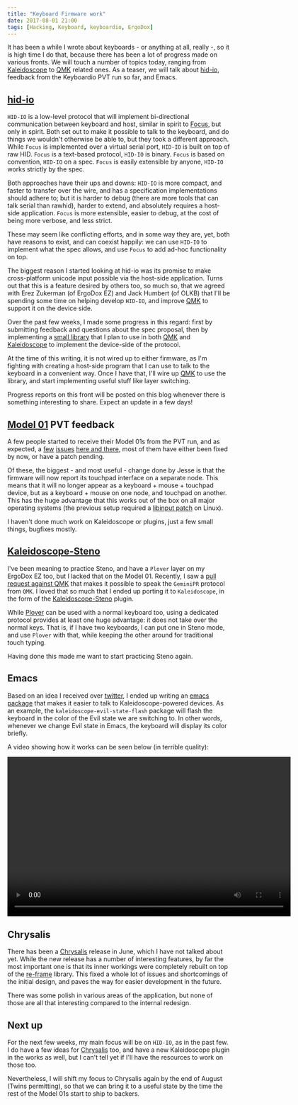 ```yaml
---
title: "Keyboard Firmware work"
date: 2017-08-01 21:00
tags: [Hacking, Keyboard, keyboardio, ErgoDox]
---
```


It has been a while I wrote about keyboards - or anything at all, really -, so
it is high time I do that, because there has been a lot of progress made on
various fronts. We will touch a number of topics today, ranging
from [Kaleidoscope][kaleidoscope] to [QMK][qmk] related ones. As a teaser, we
will talk about [hid-io][hid-io], feedback from the Keyboardio PVT run so far,
and Emacs.

 [kaleidoscope]: https://github.com/keyboardio/Kaleidoscope
 [qmk]: https://github.com/qmk/qmk_firmware
 [hid-io]: https://github.com/hid-io/hid-io

<!-- more -->

## [hid-io][hid-io]

 [kaleidoscope]: https://github.com/keyboardio/Kaleidoscope
 [qmk]: https://github.com/qmk/qmk_firmware
 [hid-io]: https://github.com/hid-io/hid-io

`HID-IO` is a low-level protocol that will implement bi-directional
communication between keyboard and host, similar in spirit
to [Focus][kaleidoscope:focus], but only in spirit. Both set out to make it
possible to talk to the keyboard, and do things we wouldn't otherwise be able
to, but they took a different approach. While `Focus` is implemented over a
virtual serial port, `HID-IO` is built on top of raw HID. `Focus` is a
text-based protocol, `HID-IO` is binary. `Focus` is based on convention,
`HID-IO` on a spec. `Focus` is easily extensible by anyone, `HID-IO` works
strictly by the spec.

 [kaleidoscope:focus]: https://github.com/keyboardio/Kaleidoscope-Focus

Both approaches have their ups and downs: `HID-IO` is more compact, and faster
to transfer over the wire, and has a specification implementations should adhere
to; but it is harder to debug (there are more tools that can talk serial than
rawhid), harder to extend, and absolutely requires a host-side application.
`Focus` is more extensible, easier to debug, at the cost of being more verbose,
and less strict.

These may seem like conflicting efforts, and in some way they are, yet, both
have reasons to exist, and can coexist happily: we can use `HID-IO` to implement
what the spec allows, and use `Focus` to add ad-hoc functionality on top.

The biggest reason I started looking at hid-io was its promise to make
cross-platform unicode input possible via the host-side application. Turns out
that this is a feature desired by others too, so much so, that we agreed with
Erez Zukerman (of ErgoDox EZ) and Jack Humbert (of OLKB) that I'll be spending
some time on helping develop `HID-IO`, and improve [QMK][qmk] to support it on
the device side.

Over the past few weeks, I made some progress in this regard: first by
submitting feedback and questions about the spec proposal, then by implementing
a [small library][libhid-io] that I plan to use in both [QMK][qmk]
and [Kaleidoscope][kaleidoscope] to implement the device-side of the protocol.

 [libhid-io]: https://github.com/algernon/libhid-io

At the time of this writing, it is not wired up to either firmware, as I'm
fighting with creating a host-side program that I can use to talk to the
keyboard in a convenient way. Once I have that, I'll wire up [QMK][qmk] to use
the library, and start implementing useful stuff like layer switching.

Progress reports on this front will be posted on this blog whenever there is
something interesting to share. Expect an update in a few days!

## [Model 01][model01] PVT feedback

 [model01]: https://shop.keyboard.io/

A few people started to receive their Model 01s from the PVT run, and as
expected, a [few][issues:140] [issues][issues:145] [here and there][issues:149],
most of them have either been fixed by now, or have a patch pending.

 [issues:140]: https://github.com/keyboardio/Kaleidoscope/issues/140
 [issues:145]: https://github.com/keyboardio/Kaleidoscope/issues/145
 [issues:149]: https://github.com/keyboardio/Kaleidoscope/issues/149

Of these, the biggest - and most useful - change done by Jesse is that the
firmware will now report its touchpad interface on a separate node. This means
that it will no longer appear as a keyboard + mouse + touchpad device, but as a
keyboard + mouse on one node, and touchpad on another. This has the huge
advantage that this works out of the box on all major operating systems (the
previous setup required a [libinput patch][libinput:patch] on Linux).

 [libinput:patch]: https://bugs.freedesktop.org/show_bug.cgi?id=99914

I haven't done much work on Kaleidoscope or plugins, just a few small things,
bugfixes mostly.

## [Kaleidoscope-Steno][kaleidoscope:steno]

I've been meaning to practice Steno, and have a `Plover` layer on my ErgoDox EZ
too, but I lacked that on the Model 01. Recently, I saw
a [pull request against QMK][pull:qmk:steno] that makes it possible to speak the
`GeminiPR` protocol from `QMK`. I loved that so much that I ended up porting it
to `Kaleidoscope`, in the form of the [Kaleidoscope-Steno][kaleidoscope:steno]
plugin.

 [kaleidoscope:steno]: https://github.com/keyboardio/Kaleidoscope-Steno
 [pull:qmk:steno]: https://github.com/qmk/qmk_firmware/pull/1522

While [Plover][plover] can be used with a normal keyboard too, using a dedicated
protocol provides at least one huge advantage: it does not take over the normal
keys. That is, if I have two keyboards, I can put one in Steno mode, and use
`Plover` with that, while keeping the other around for traditional touch typing.

 [plover]: http://www.openstenoproject.org/plover/

Having done this made me want to start practicing Steno again.

## Emacs

Based on an idea I received over [twitter][twitter:evil-flash], I ended up
writing an [emacs package][kaleidoscope.el] that makes it easier to talk to
Kaleidoscope-powered devices. As an example, the `kaleidoscope-evil-state-flash`
package will flash the keyboard in the color of the Evil state we are switching
to. In other words, whenever we change Evil state in Emacs, the keyboard will
display its color briefly.

 [twitter:evil-flash]: https://twitter.com/leoj3n/status/890404448815730689
 [kaleidoscope.el]: https://github.com/algernon/kaleidoscope.el

A video showing how it works can be seen below (in terrible quality):

<video controls width="640" height="360">
 <source src="/assets/asylum/images/posts/keyboard-firmware-work/2017-08-01/kaleidoscope.el-demo.webm" type="video/webm">
 <source src="/assets/asylum/images/posts/keyboard-firmware-work/2017-08-01/kaleidoscope.el-demo.mp4" type="video/mp4">
Your browser does not appear to support the `video` tag.
</video>

## Chrysalis

There has been a [Chrysalis][chrysalis] release in June, which I have not talked
about yet. While the new release has a number of interesting features, by far
the most important one is that its inner workings were completely rebuilt on top
of the [re-frame][re-frame] library. This fixed a whole lot of issues and
shortcomings of the initial design, and paves the way for easier development in
the future.

 [chrysalis]: https://github.com/algernon/chrysalis
 [re-frame]: https://github.com/Day8/re-frame

There was some polish in various areas of the application, but none of those are
all that interesting compared to the internal redesign.

## Next up

For the next few weeks, my main focus will be on `HID-IO`, as in the past few. I
do have a few ideas for [Chrysalis][chrysalis] too, and have a new Kaleidoscope
plugin in the works as well, but I can't tell yet if I'll have the resources to
work on those too.

Nevertheless, I will shift my focus to Chrysalis again by the end of August
(Twins permitting), so that we can bring it to a useful state by the time the
rest of the Model 01s start to ship to backers.
